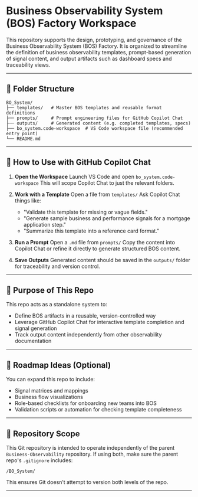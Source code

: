 # Business Observability System (BOS) Factory Workspace

This repository supports the design, prototyping, and governance of the Business Observability System (BOS) Factory. It is organized to streamline the definition of business observability templates, prompt-based generation of signal content, and output artifacts such as dashboard specs and traceability views.

---

## 🔧 Folder Structure

```
BO_System/
├── templates/   # Master BOS templates and reusable format definitions
├── prompts/     # Prompt engineering files for GitHub Copilot Chat
├── outputs/     # Generated content (e.g. completed templates, specs)
├── bo_system.code-workspace  # VS Code workspace file (recommended entry point)
└── README.md
```

---

## 💬 How to Use with GitHub Copilot Chat

1. **Open the Workspace**
   Launch VS Code and open `bo_system.code-workspace`
   This will scope Copilot Chat to just the relevant folders.

2. **Work with a Template**
   Open a file from `templates/`
   Ask Copilot Chat things like:

   * "Validate this template for missing or vague fields."
   * "Generate sample business and performance signals for a mortgage application step."
   * "Summarize this template into a reference card format."

3. **Run a Prompt**
   Open a `.md` file from `prompts/`
   Copy the content into Copilot Chat or refine it directly to generate structured BOS content.

4. **Save Outputs**
   Generated content should be saved in the `outputs/` folder for traceability and version control.

---

## 🧠 Purpose of This Repo

This repo acts as a standalone system to:

* Define BOS artifacts in a reusable, version-controlled way
* Leverage GitHub Copilot Chat for interactive template completion and signal generation
* Track output content independently from other observability documentation

---

## 🚧 Roadmap Ideas (Optional)

You can expand this repo to include:

* Signal matrices and mappings
* Business flow visualizations
* Role-based checklists for onboarding new teams into BOS
* Validation scripts or automation for checking template completeness

---

## 🔐 Repository Scope

This Git repository is intended to operate independently of the parent `Business-Observability` repository. If using both, make sure the parent repo's `.gitignore` includes:

```
/BO_System/
```

This ensures Git doesn’t attempt to version both levels of the repo.

---

